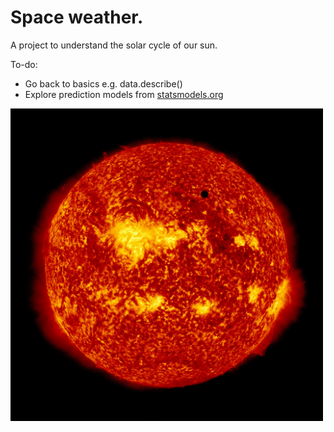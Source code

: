 # Space weather.

A project to understand the solar cycle of our sun.

To-do:
- Go back to basics e.g. data.describe()
- Explore prediction models from <a href="https://www.statsmodels.org/dev/index.html">statsmodels.org</a>

<img src="TransitOfVenus.jpg" alt="image" width="500" height="auto">
